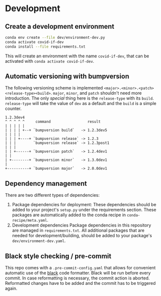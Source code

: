 # Development

## Create a development environment

```bash
conda env create --file dev/environment-dev.py
conda activate covid-if-dev
conda install --file requirements.txt
```

This will create an environment with the name `covid-if-dev`, that can be activated with `conda activate covid-if-dev`.

## Automatic versioning with bumpversion

The following versioning scheme is implemented `<major>.<minor>.<patch><release-type><build>`.
`major`, `minor`, and `patch` shouldn't need more introduction.
The only _special_ thing here is the `release-type` with its `build`.
`release-type` will take the value of `dev` as a default and the `build` is a simple counter.

```
1.2.3dev4
^ ^ ^ ^ ^     command                 result
| | | | |
| | | | +--+ `bumpversion build`   -> 1.2.3dev5
| | | |
| | | +----+ `bumpversion release` -> 1.2.3
| | |        `bumpversion release` -> 1.2.3post1
| | |
| | +------+ `bumpversion patch`   -> 1.2.4dev1
| |
| +--------+ `bumpversion minor`   -> 1.3.0dev1
|
+----------+ `bumpversion major`   -> 2.0.0dev1

```

## Dependency management

There are two different types of dependencies:

1) Package dependencies for deployment:
   These dependencies should be added to your project's `setup.py` under the requirements section.
   These packages are automatically added to the conda recipe in `conda-recipe/meta.yaml`. 
2) Development dependencies
   Package dependencies in this repository are managed in `requirements.txt`.
   All additional packages that are needed for development/building, should be added to your package's `dev/environment-dev.yaml`.

## Black style checking / pre-commit

This repo comes with a `.pre-commit-config.yaml` that allows for convenient automatic use of the [black](https://github.com/ambv/black) code formatter.
Black will be run before every commit.
In case reformatting is necessary, the commit action is aborted.
Reformatted changes have to be added and the commit has to be triggered again.

